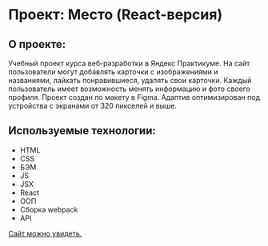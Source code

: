 # Проект: Место (React-версия)

## О проекте:

Учебный проект курса веб-разработки в Яндекс Практикуме. На сайт пользователи могут добавлять карточки с изображениями и названиями, лайкать понравившиеся, удалять свои карточки. Каждый пользователь имеет возможность менять информацию и фото своего профиля. Проект создан по макету в Figma. Адаптив оптимизирован под устройства с экранами от 320 пикселей и выше. 

## Используемые технологии:

* HTML
* CSS
* БЭМ
* JS
* JSX
* React
* ООП
* Сборка webpack
* API

[Сайт можно увидеть.](https://kush-mash.github.io/mesto/)

